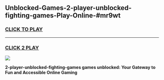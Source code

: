
## Unblocked-Games-2-player-unblocked-fighting-games-Play-Online-#mr9wt
<h3>
<a href="https://premium.freeplayer.one?title=2-player-unblocked-fighting-games&ref=27F">CLICK TO PLAY</a></h3>
<hr>

<h3>
<a href="https://premium.freeplayer.one?title=2-player-unblocked-fighting-games&ref=27F">CLICK 2 PLAY</a>
  
</h3>

<a href="https://premium.freeplayer.one?title=2-player-unblocked-fighting-games&ref=27F"><img src="https://clearcache.store/games.png"></a>


**2-player-unblocked-fighting-games games unblocked: Your Gateway to Fun and Accessible Online Gaming**
